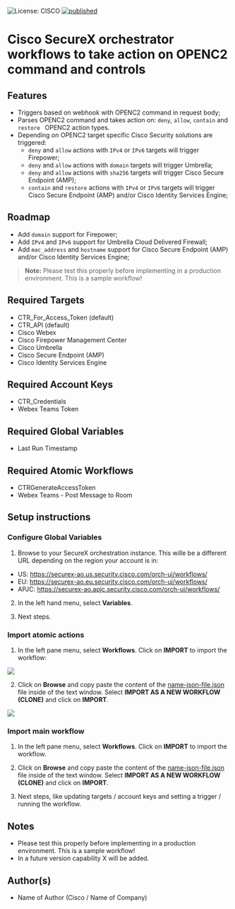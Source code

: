 ![License: CISCO](https://img.shields.io/badge/License-CISCO-blue.svg)
[![published](https://static.production.devnetcloud.com/codeexchange/assets/images/devnet-published.svg)](https://developer.cisco.com/codeexchange/github/repo/<REPO-HERE>)

# Cisco SecureX orchestrator workflows to take action on OPENC2 command and controls

## Features
* Triggers based on webhook with OPENC2 command in request body;
* Parses OPENC2 command and takes action on: `deny`, `allow`, `contain` and `restore ` OPENC2 action types.
* Depending on OPENC2 target specific Cisco Security solutions are triggered:
  * `deny` and `allow` actions with `IPv4` or `IPv6` targets will trigger Firepower;
  * `deny` and `allow` actions with `domain` targets will trigger Umbrella;
  * `deny` and `allow` actions with `sha256` targets will trigger Cisco Secure Endpoint (AMP);
  * `contain` and `restore` actions with `IPv4` or `IPv6` targets will trigger Cisco Secure Endpoint (AMP) and/or Cisco Identity Services Engine;

## Roadmap
* Add `domain` support for Firepower;
* Add `IPv4` and `IPv6` support for Umbrella Cloud Delivered Firewall;
* Add `mac_address` and `hostname` support for Cisco Secure Endpoint (AMP) and/or Cisco Identity Services Engine;

> **Note:** Please test this properly before implementing in a production environment. This is a sample workflow!

## Required Targets
- CTR_For_Access_Token (default)
- CTR_API (default)
- Cisco Webex 
- Cisco Firepower Management Center
- Cisco Umbrella
- Cisco Secure Endpoint (AMP)
- Cisco Identity Services Engine

## Required Account Keys
- CTR_Credentials
- Webex Teams Token

## Required Global Variables
- Last Run Timestamp

## Required Atomic Workflows
- CTRGenerateAccessToken
- Webex Teams - Post Message to Room

## Setup instructions

### Configure Global Variables

1. Browse to your SecureX orchestration instance. This wille be a different URL depending on the region your account is in: 

* US: https://securex-ao.us.security.cisco.com/orch-ui/workflows/
* EU: https://securex-ao.eu.security.cisco.com/orch-ui/workflows/
* APJC: https://securex-ao.apjc.security.cisco.com/orch-ui/workflows/

2. In the left hand menu, select **Variables**.

3. Next steps.

### Import atomic actions

1. In the left pane menu, select **Workflows**. Click on **IMPORT** to import the workflow:

![](screenshots/import-workflow.png)

2. Click on **Browse** and copy paste the content of the [name-json-file.json](https://raw.githubusercontent.com/github-username/name-of-repo/master/name-json-file.json) file inside of the text window. Select **IMPORT AS A NEW WORKFLOW (CLONE)** and click on **IMPORT**.

![](screenshots/copy-paste.png)

### Import main workflow

1. In the left pane menu, select **Workflows**. Click on **IMPORT** to import the workflow.

2. Click on **Browse** and copy paste the content of the [name-json-file.json](https://raw.githubusercontent.com/github-username/name-of-repo/master/name-json-file.json) file inside of the text window.  Select **IMPORT AS A NEW WORKFLOW (CLONE)** and click on **IMPORT**.

3. Next steps, like updating targets / account keys and setting a trigger / running the workflow.

## Notes

* Please test this properly before implementing in a production environment. This is a sample workflow!
* In a future version capability X will be added. 

## Author(s)

* Name of Author (Cisco / Name of Company)
